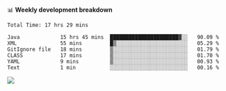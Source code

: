

📊 **Weekly development breakdown**
<!--START_SECTION:waka-->

```text
Total Time: 17 hrs 29 mins

Java             15 hrs 45 mins  ██████████████████████▓░░   90.09 %
XML              55 mins         █▒░░░░░░░░░░░░░░░░░░░░░░░   05.29 %
GitIgnore file   18 mins         ▒░░░░░░░░░░░░░░░░░░░░░░░░   01.79 %
CLASS            17 mins         ▒░░░░░░░░░░░░░░░░░░░░░░░░   01.70 %
YAML             9 mins          ▒░░░░░░░░░░░░░░░░░░░░░░░░   00.93 %
Text             1 min           ░░░░░░░░░░░░░░░░░░░░░░░░░   00.16 %
```

<!--END_SECTION:waka-->

<p align="left" dir="auto">
  <a href="#">
    <img src="https://github-readme-stats.vercel.app/api?username=JiHongYuan&show_icons=true&inc">
  </a>
</p>
